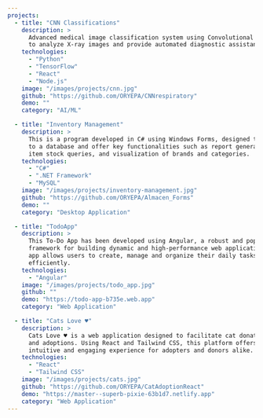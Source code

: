 ```yaml
---
projects:
  - title: "CNN Classifications"
    description: >
      Advanced medical image classification system using Convolutional Neural Networks
      to analyze X-ray images and provide automated diagnostic assistance.
    technologies:
      - "Python"
      - "TensorFlow"
      - "React"
      - "Node.js"
    image: "/images/projects/cnn.jpg"
    github: "https://github.com/ORYEPA/CNNrespiratory"
    demo: ""
    category: "AI/ML"

  - title: "Inventory Management"
    description: >
      This is a program developed in C# using Windows Forms, designed to connect
      to a database and offer key functionalities such as report generation,
      item stock queries, and visualization of brands and categories.
    technologies:
      - "C#"
      - ".NET Framework"
      - "MySQL"
    image: "/images/projects/inventory-management.jpg"
    github: "https://github.com/ORYEPA/Almacen_Forms"
    demo: ""
    category: "Desktop Application"

  - title: "TodoApp"
    description: >
      This To-Do App has been developed using Angular, a robust and popular
      framework for building dynamic and high-performance web applications. The
      app allows users to create, manage and organize their daily tasks
      efficiently.
    technologies:
      - "Angular"
    image: "/images/projects/todo_app.jpg"
    github: ""
    demo: "https://todo-app-b735e.web.app"
    category: "Web Application"

  - title: "Cats Love ♥"
    description: >
      Cats Love ♥ is a web application designed to facilitate cat donations
      and adoptions. Using React and Tailwind CSS, this platform offers an
      intuitive and engaging experience for adopters and donors alike.
    technologies:
      - "React"
      - "Tailwind CSS"
    image: "/images/projects/cats.jpg"
    github: "https://github.com/ORYEPA/CatAdoptionReact"
    demo: "https://master--superb-pixie-63b1d7.netlify.app"
    category: "Web Application"
---
```


